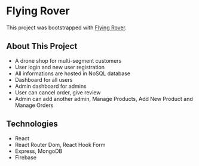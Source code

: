 # Flying Rover

This project was bootstrapped with [Flying Rover](https://flying-rover.netlify.app/).

## About This Project
* A drone shop for multi-segment customers
* User login and new user registration
* All informations are hosted in NoSQL database
* Dashboard for all users
* Admin dashboard for admins
* User can cancel order, give review
* Admin can add another admin, Manage Products, Add New Product and Manage Orders

## Technologies
* React
* React Router Dom, React Hook Form
* Express, MongoDB
* Firebase
